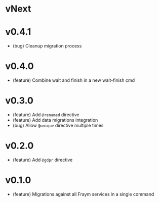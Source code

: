 # vNext

# v0.4.1

-   (bug) Cleanup migration process

# v0.4.0

-   (feature) Combine wait and finish in a new wait-finish cmd

# v0.3.0

-   (feature) Add `@renamed` directive
-   (feature) Add data migrations integration
-   (bug) Allow `@unique` directive multiple times

# v0.2.0

-   (feature) Add `@gdpr` directive

# v0.1.0

-   (feature) Migrations against all Fraym services in a single command
